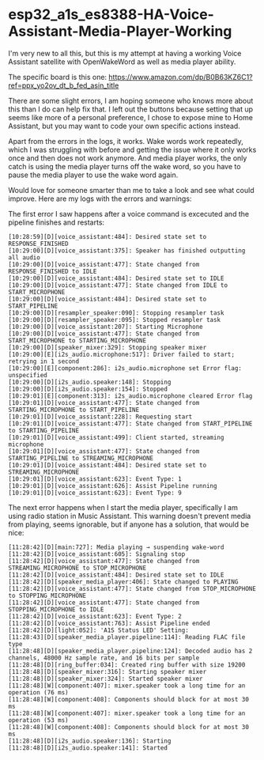 # esp32_a1s_es8388-HA-Voice-Assistant-Media-Player-Working
I'm very new to all this, but this is my attempt at having a working Voice Assistant satellite with OpenWakeWord as well as media player ability.

The specific board is this one: https://www.amazon.com/dp/B0B63KZ6C1?ref=ppx_yo2ov_dt_b_fed_asin_title

There are some slight errors, I am hoping someone who knows more about this than I do can help fix that. I left out the buttons because setting that up seems like more of a personal preference, I chose to expose mine to Home Assistant, but you may want to code your own specific actions instead.

Apart from the errors in the logs, it works. Wake words work repeatedly, which I was struggling with before and getting the issue where it only works once and then does not work anymore. And media player works, the only catch is using the media player turns off the wake word, so you have to pause the media player to use the wake word again.

Would love for someone smarter than me to take a look and see what could improve. Here are my logs with the errors and warnings:

The first error I saw happens after a voice command is excecuted and the pipeline finishes and restarts:

```text
[10:28:59][D][voice_assistant:484]: Desired state set to RESPONSE_FINISHED 
[10:29:00][D][voice_assistant:375]: Speaker has finished outputting all audio 
[10:29:00][D][voice_assistant:477]: State changed from RESPONSE_FINISHED to IDLE 
[10:29:00][D][voice_assistant:484]: Desired state set to IDLE 
[10:29:00][D][voice_assistant:477]: State changed from IDLE to START_MICROPHONE 
[10:29:00][D][voice_assistant:484]: Desired state set to START_PIPELINE 
[10:29:00][D][resampler_speaker:090]: Stopping resampler task 
[10:29:00][D][resampler_speaker:095]: Stopped resampler task 
[10:29:00][D][voice_assistant:207]: Starting Microphone 
[10:29:00][D][voice_assistant:477]: State changed from START_MICROPHONE to STARTING_MICROPHONE 
[10:29:00][D][speaker_mixer:329]: Stopping speaker mixer 
[10:29:00][E][i2s_audio.microphone:517]: Driver failed to start; retrying in 1 second 
[10:29:00][E][component:286]: i2s_audio.microphone set Error flag: unspecified 
[10:29:00][D][i2s_audio.speaker:148]: Stopping 
[10:29:00][D][i2s_audio.speaker:154]: Stopped 
[10:29:01][E][component:313]: i2s_audio.microphone cleared Error flag 
[10:29:01][D][voice_assistant:477]: State changed from STARTING_MICROPHONE to START_PIPELINE 
[10:29:01][D][voice_assistant:228]: Requesting start 
[10:29:01][D][voice_assistant:477]: State changed from START_PIPELINE to STARTING_PIPELINE 
[10:29:01][D][voice_assistant:499]: Client started, streaming microphone 
[10:29:01][D][voice_assistant:477]: State changed from STARTING_PIPELINE to STREAMING_MICROPHONE 
[10:29:01][D][voice_assistant:484]: Desired state set to STREAMING_MICROPHONE 
[10:29:01][D][voice_assistant:623]: Event Type: 1 
[10:29:01][D][voice_assistant:626]: Assist Pipeline running 
[10:29:01][D][voice_assistant:623]: Event Type: 9
```

The next error happens when I start the media player, specifically I am using radio station in Music Assistant. This warning doesn't prevent media from playing, seems ignorable, but if anyone has a solution, that would be nice:

```
[11:28:42][D][main:727]: Media playing → suspending wake-word
[11:28:42][D][voice_assistant:605]: Signaling stop
[11:28:42][D][voice_assistant:477]: State changed from STREAMING_MICROPHONE to STOP_MICROPHONE
[11:28:42][D][voice_assistant:484]: Desired state set to IDLE
[11:28:42][D][speaker_media_player:406]: State changed to PLAYING
[11:28:42][D][voice_assistant:477]: State changed from STOP_MICROPHONE to STOPPING_MICROPHONE
[11:28:42][D][voice_assistant:477]: State changed from STOPPING_MICROPHONE to IDLE
[11:28:42][D][voice_assistant:623]: Event Type: 2
[11:28:42][D][voice_assistant:763]: Assist Pipeline ended
[11:28:42][D][light:052]: 'A1S Status LED' Setting:
[11:28:43][D][speaker_media_player.pipeline:114]: Reading FLAC file type
[11:28:48][D][speaker_media_player.pipeline:124]: Decoded audio has 2 channels, 48000 Hz sample rate, and 16 bits per sample
[11:28:48][D][ring_buffer:034]: Created ring buffer with size 19200
[11:28:48][D][speaker_mixer:316]: Starting speaker mixer
[11:28:48][D][speaker_mixer:324]: Started speaker mixer
[11:28:48][W][component:407]: mixer.speaker took a long time for an operation (76 ms)
[11:28:48][W][component:408]: Components should block for at most 30 ms
[11:28:48][W][component:407]: mixer.speaker took a long time for an operation (53 ms)
[11:28:48][W][component:408]: Components should block for at most 30 ms
[11:28:48][D][i2s_audio.speaker:136]: Starting
[11:28:48][D][i2s_audio.speaker:141]: Started
```
